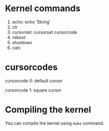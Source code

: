 # Kernel commands
1. echo: echo 'String'
2. clr
3. cursorset: cursorset cursorcode
4. reboot
5. shutdown
6. calc
# cursorcodes
cursorcode 0: default cursor

cursorcode 1: square cursor
# Compiling the kernel
You can compile the kernel using `make` command.
